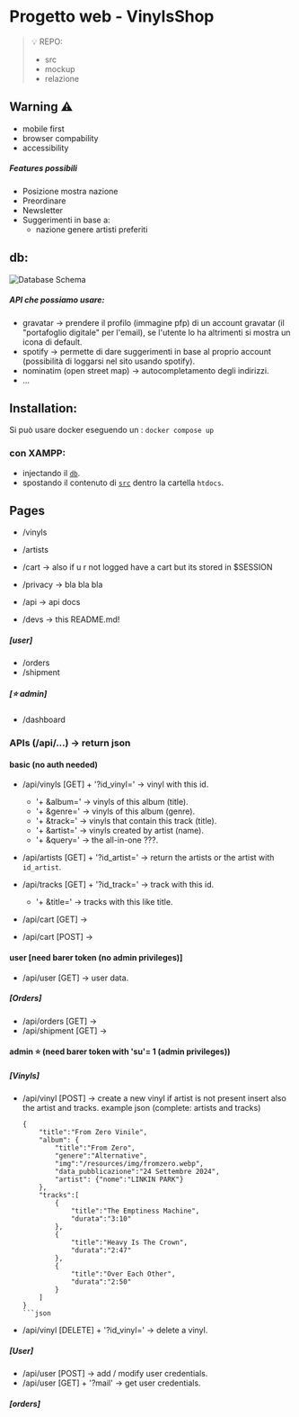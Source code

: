 # Progetto web - VinylsShop
> 💡 REPO:
> - src
> - mockup
> - relazione

## Warning ⚠️
- mobile first
- browser compability
- accessibility

##### Features possibili
- Posizione mostra nazione
- Preordinare
- Newsletter 
- Suggerimenti in base a:
    - nazione genere artisti preferiti

## db:
![Database Schema](/db/vinylsShop.png)

##### API che possiamo usare:
- gravatar -> prendere il profilo (immagine pfp) di un account gravatar (il "portafoglio digitale" per l'email), se l'utente lo ha altrimenti si mostra un icona di default.
- spotify -> permette di dare suggerimenti in base al proprio account (possibilità di loggarsi nel sito usando spotify).
- nominatim (open street map) -> autocompletamento degli indirizzi.
- ...

## Installation:
Si può usare docker eseguendo un : ``` docker compose up ```
### con XAMPP:
- injectando il [`db`](/db/init.sql).
- spostando il contenuto di [`src`](/src/) dentro la cartella `htdocs`.

## Pages
- /vinyls
- /artists
- /cart -> also if u r not logged have a cart but its stored in $SESSION

- /privacy -> bla bla bla
- /api -> api docs
- /devs -> this README.md! 

##### [user]
- /orders
- /shipment

##### [⭐️ admin]
- /dashboard

### APIs (/api/...) -> return json
#### basic (no auth needed)
- /api/vinyls [GET] + '?id_vinyl=' -> vinyl with this id.
    -  '+ &album=' -> vinyls of this album (title).
    -  '+ &genre=' -> vinyls of this album (genre).
    -  '+ &track=' -> vinyls that contain this track (title).
    -  '+ &artist=' -> vinyls created by artist (name).
    -  '+ &query=' -> the all-in-one ???.

- /api/artists [GET] + '?id_artist=' -> return the artists or the artist with `id_artist`.
- /api/tracks [GET] + '?id_track=' -> track with this id.
    -  '+ &title=' -> tracks with this like title.

- /api/cart [GET]  -> 
- /api/cart [POST] -> 

#### user [need barer token (no admin privileges)]
- /api/user [GET] -> user data.
##### [Orders]
- /api/orders [GET] ->
- /api/shipment [GET] ->


#### admin ⭐️ (need barer token with 'su'= 1 (admin privileges))
##### [Vinyls]
- /api/vinyl [POST] -> create a new vinyl if artist is not present insert also the artist and tracks.
    example json (complete: artists and tracks)
    ```
    {
        "title":"From Zero Vinile",
        "album": {
            "title":"From Zero",
            "genere":"Alternative",
            "img":"/resources/img/fromzero.webp",
            "data_pubblicazione":"24 Settembre 2024",
            "artist": {"nome":"LINKIN PARK"}
        },
        "tracks":[
            {
                "title":"The Emptiness Machine",
                "durata":"3:10"
            },
            {
                "title":"Heavy Is The Crown",
                "durata":"2:47"
            },
            {
                "title":"Over Each Other",
                "durata":"2:50"
            }
        ]
    }
    ```json
- /api/vinyl [DELETE] + '?id_vinyl=' -> delete a vinyl.

##### [User]
- /api/user [POST] -> add / modify user credentials.
- /api/user [GET] + '?mail' -> get user credentials.

##### [orders]
